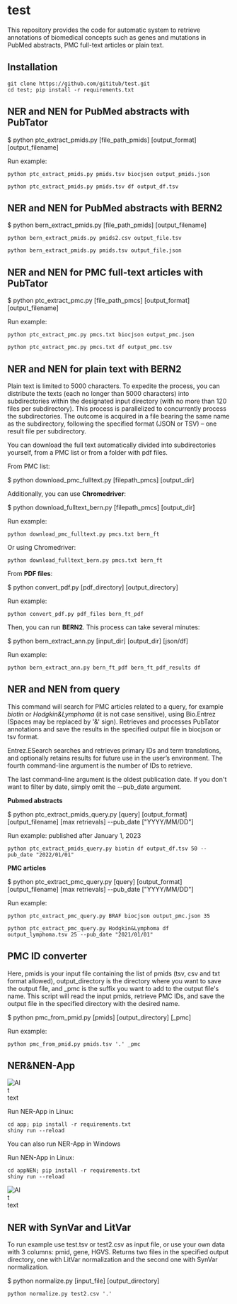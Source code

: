 # test
This repository provides the code for automatic system to retrieve annotations of biomedical concepts such as genes and mutations in PubMed abstracts, PMC full-text articles or plain text.


## Installation

```
git clone https://github.com/gititub/test.git
cd test; pip install -r requirements.txt
```

## NER and NEN for PubMed abstracts with PubTator

$ python ptc_extract_pmids.py [file_path_pmids] [output_format] [output_filename]

Run example: 
```
python ptc_extract_pmids.py pmids.tsv biocjson output_pmids.json
```
```
python ptc_extract_pmids.py pmids.tsv df output_df.tsv
```
## NER and NEN for PubMed abstracts with BERN2

$ python bern_extract_pmids.py [file_path_pmids] [output_filename]

```
python bern_extract_pmids.py pmids2.csv output_file.tsv
```
```
python bern_extract_pmids.py pmids.tsv output_file.json
```
## NER and NEN for PMC full-text articles with PubTator

$ python ptc_extract_pmc.py [file_path_pmcs] [output_format] [output_filename]

Run example:
```
python ptc_extract_pmc.py pmcs.txt biocjson output_pmc.json
```
```
python ptc_extract_pmc.py pmcs.txt df output_pmc.tsv
```

## NER and NEN for plain text with BERN2

Plain text is limited to 5000 characters. To expedite the process, you can distribute the texts (each no longer than 5000 characters) into subdirectories within the designated input directory (with no more than 120 files per subdirectory). This process is parallelized to concurrently process the subdirectories. The outcome is acquired in a file bearing the same name as the subdirectory, following the specified format (JSON or TSV) – one result file per subdirectory. 

You can download the full text automatically divided into subdirectories yourself, from a PMC list or from a folder with pdf files.

From PMC list:

$ python download_pmc_fulltext.py [filepath_pmcs] [output_dir]

Additionally, you can use **Chromedriver**:

$ python download_fulltext_bern.py [filepath_pmcs] [output_dir]

Run example: 
```
python download_pmc_fulltext.py pmcs.txt bern_ft
```
Or using Chromedriver:
```
python download_fulltext_bern.py pmcs.txt bern_ft
```
From **PDF files**:

$ python convert_pdf.py [pdf_directory] [output_directory]

Run example: 
```
python convert_pdf.py pdf_files bern_ft_pdf
```
Then, you can run **BERN2**. This process can take several minutes:

$ python bern_extract_ann.py [input_dir] [output_dir] [json/df]

Run example: 
```
python bern_extract_ann.py bern_ft_pdf bern_ft_pdf_results df
```

## NER and NEN from query

This command will search for PMC articles related to a query, for example *biotin* or *Hodgkin&Lymphoma* (it is not case sensitive), using Bio.Entrez (Spaces may be replaced by '&' sign). Retrieves and processes PubTator annotations and save the results in the specified output file in biocjson or tsv format.

Entrez.ESearch searches and retrieves primary IDs and term translations, and optionally retains results for future use in the user’s environment. The fourth command-line argument is the number of IDs to retrieve.

The last command-line argument is the oldest publication date. If you don't want to filter by date, simply omit the --pub_date argument.

**Pubmed abstracts**

$ python ptc_extract_pmids_query.py [query] [output_format] [output_filename] [max retrievals] --pub_date ["YYYY/MM/DD"]

Run example: published after January 1, 2023
```
python ptc_extract_pmids_query.py biotin df output_df.tsv 50 --pub_date "2022/01/01"
```

**PMC articles**

$ python ptc_extract_pmc_query.py [query] [output_format] [output_filename] [max retrievals] --pub_date ["YYYY/MM/DD"]

Run example: 
```
python ptc_extract_pmc_query.py BRAF biocjson output_pmc.json 35
```
```
python ptc_extract_pmc_query.py Hodgkin&Lymphoma df output_lymphoma.tsv 25 --pub_date "2021/01/01"
```
## PMC ID converter

Here, pmids is your input file containing the list of pmids (tsv, csv and txt format allowed), output_directory is the directory where you want to save the output file, and _pmc is the suffix you want to add to the output file's name. This script will read the input pmids, retrieve PMC IDs, and save the output file in the specified directory with the desired name.

$ python pmc_from_pmid.py [pmids] [output_directory] [_pmc]
 
Run example: 
```
python pmc_from_pmid.py pmids.tsv '.' _pmc
```
## NER&NEN-App

<img
  src="https://github.com/gititub/test/blob/main/Screenshot.png"
  alt="Alt text"
  title="NER&NEN app"
  style="display: inline-block; margin: 0 auto; max-width: 30px">

Run NER-App in Linux: 
```
cd app; pip install -r requirements.txt
shiny run --reload
```
You can also run NER-App in Windows


Run NEN-App in Linux: 
```
cd appNEN; pip install -r requirements.txt
shiny run --reload
```

<img
  src="https://github.com/gititub/test/blob/main/Screenshot2.png"
  alt="Alt text"
  title="NER&NEN app"
  style="display: inline-block; margin: 0 auto; max-width: 30px">

## NER with SynVar and LitVar

To run example use test.tsv or test2.csv as input file, or use your own data with 3 columns: pmid, gene, HGVS. Returns two files in the specified output directory, one with LitVar normalization and the second one with SynVar normalization.

$ python normalize.py [input_file] [output_directory] 

```
python normalize.py test2.csv '.'
```
